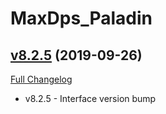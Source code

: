 # MaxDps_Paladin

## [v8.2.5](https://github.com/kaminaris/MaxDps-Paladin/tree/v8.2.5) (2019-09-26)
[Full Changelog](https://github.com/kaminaris/MaxDps-Paladin/compare/v8.2.1...v8.2.5)

- v8.2.5 - Interface version bump  
